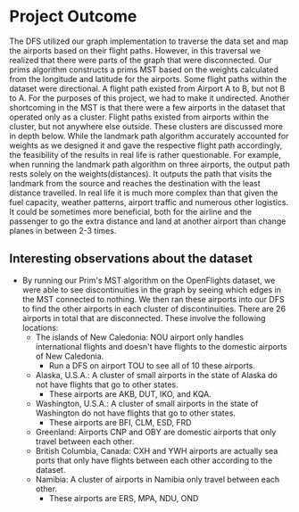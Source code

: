 # Project Outcome

The DFS utilized our graph implementation to traverse the data set and map the airports based on their flight paths. However, in this traversal we realized that there were parts of the graph that were disconnected. Our prims algorithm constructs a prims MST based on the weights calculated from the longitude and latitude for the airports. Some flight paths within the dataset were directional. A flight path existed from Airport A to B, but not B to A. For the purposes of this project, we had to make it undirected. Another shortcoming in the MST is that there were a few airports in the dataset that operated only as a cluster. Flight paths existed from airports within the cluster, but not anywhere else outside. These clusters are discussed more in depth below. While the landmark path algorithm accurately accounted for weights as we designed it and gave the respective flight path accordingly, the feasibility of the results in real life is rather questionable. For example, when running the landmark path algorithm on three airports, the output path rests solely on the weights(distances). It outputs the path that visits the landmark from the source and reaches the destination with the least distance travelled. In real life it is much more complex than that given the fuel capacity, weather patterns, airport traffic and numerous other logistics. It could be sometimes more beneficial, both for the airline and the passenger to go the extra distance and land at another airport than change planes in between 2-3 times.

## Interesting observations about the dataset

* By running our Prim's MST algorithm on the OpenFlights dataset, we were able to see discontinuities in the graph by seeing which edges in the MST connected to nothing. We then ran these airports into our DFS to find the other airports in each cluster of discontinuities. There are 26 airports in total that are disconnected. These involve the following locations:
  * The islands of New Caledonia: NOU airport only handles international flights and doesn't have flights to the domestic airports of New Caledonia.
    * Run a DFS on airport TOU to see all of 10 these airports. 
  * Alaska, U.S.A.: A cluster of small airports in the state of Alaska do not have flights that go to other states.
    * These airports are AKB, DUT, IKO, and KQA.
  * Washington, U.S.A.: A cluster of small airports in the state of Washington do not have flights that go to other states.
    * These airports are BFI, CLM, ESD, FRD
  * Greenland: Airports CNP and OBY are domestic airports that only travel between each other.
  * British Columbia, Canada: CXH and YWH airports are actually sea ports that only have flights between each other according to the dataset.
  * Namibia: A cluster of airports in Namibia only travel between each other.
    * These airports are ERS, MPA, NDU, OND
